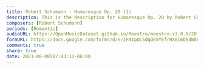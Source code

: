 ```yaml
---
title: Robert Schumann - Humoresque Op. 20 (1)
description: This is the description for Humoresque Op. 20 by Robert Schumann
composers: [Robert Schumann]
periods: [Romantic]
audioURL: https://OpenMusicDataset.github.io/Maestro/maestro-v3.0.0/2014/MIDI-UNPROCESSED_19-20_R1_2014_MID--AUDIO_20_R1_2014_wav--2.midi
formURL: https://docs.google.com/forms/d/e/1FAIpQLSdqQE5YEfrHX8I6O5dNdBxp94jXT3FFGWWfUnVKFPUUjPyJJA/viewform
comments: true
share: true
date: 2021-08-08T07:43:13-06:00
---
```

